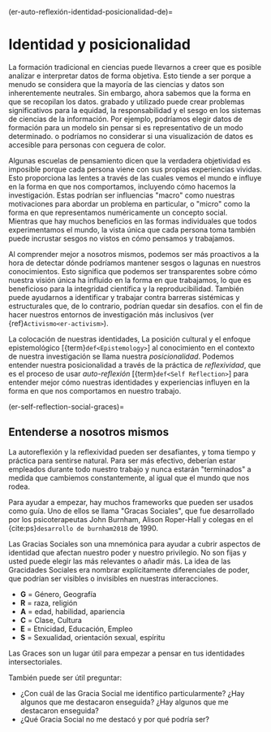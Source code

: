 (er-auto-reflexión-identidad-posicionalidad-de)=
# Identidad y posicionalidad

La formación tradicional en ciencias puede llevarnos a creer que es posible analizar e interpretar datos de forma objetiva. Esto tiende a ser porque a menudo se considera que la mayoría de las ciencias y datos son inherentemente neutrales. Sin embargo, ahora sabemos que la forma en que se recopilan los datos. grabado y utilizado puede crear problemas significativos para la equidad, la responsabilidad y el sesgo en los sistemas de ciencias de la información. Por ejemplo, podríamos elegir datos de formación para un modelo sin pensar si es representativo de un modo determinado. o podríamos no considerar si una visualización de datos es accesible para personas con ceguera de color.

Algunas escuelas de pensamiento dicen que la verdadera objetividad es imposible porque cada persona viene con sus propias experiencias vividas. Esto proporciona las lentes a través de las cuales vemos el mundo e influye en la forma en que nos comportamos, incluyendo cómo hacemos la investigación. Estas podrían ser influencias "macro" como nuestras motivaciones para abordar un problema en particular, o "micro" como la forma en que representamos numéricamente un concepto social.  
Mientras que hay muchos beneficios en las formas individuales que todos experimentamos el mundo, la vista única que cada persona toma también puede incrustar sesgos no vistos en cómo pensamos y trabajamos.

Al comprender mejor a nosotros mismos, podemos ser más proactivos a la hora de detectar dónde podríamos mantener sesgos o lagunas en nuestros conocimientos. Esto significa que podemos ser transparentes sobre cómo nuestra visión única ha influido en la forma en que trabajamos, lo que es beneficioso para la integridad científica y la reproducibilidad. También puede ayudarnos a identificar y trabajar contra barreras sistémicas y estructurales que, de lo contrario, podrían quedar sin desafíos. con el fin de hacer nuestros entornos de investigación más inclusivos (ver {ref}`Activismo<er-activism>`).

La colocación de nuestras identidades, La posición cultural y el enfoque epistemológico [{term}`def<Epistemology>`] al conocimiento en el contexto de nuestra investigación se llama nuestra *posicionalidad*. Podemos entender nuestra posicionalidad a través de la práctica de *reflexividad*, que es el proceso de usar *auto-reflexión* [{term}`def<Self Reflection>`] para entender mejor cómo nuestras identidades y experiencias influyen en la forma en que nos comportamos en nuestro trabajo.

(er-self-reflection-social-graces)=
## Entenderse a nosotros mismos

La autoreflexión y la reflexividad pueden ser desafiantes, y toma tiempo y práctica para sentirse natural. Para ser más efectivo, deberían estar empleados durante todo nuestro trabajo y nunca estarán "terminados" a medida que cambiemos constantemente, al igual que el mundo que nos rodea.

Para ayudar a empezar, hay muchos frameworks que pueden ser usados como guía. Uno de ellos se llama "Gracas Sociales", que fue desarrollado por los psicoterapeutas John Burnham, Alison Roper-Hall y colegas en el {cite:ps}`desarrollo de burnham2018` de 1990.

Las Gracias Sociales son una mnemónica para ayudar a cubrir aspectos de identidad que afectan nuestro poder y nuestro privilegio. No son fijas y usted puede elegir las más relevantes o añadir más. La idea de las Gracidades Sociales era nombrar explícitamente diferenciales de poder, que podrían ser visibles o invisibles en nuestras interacciones.

- **G** = Género, Geografía
- **R** = raza, religión
- **A** = edad, habilidad, apariencia
- **C** = Clase, Cultura
- **E** = Etnicidad, Educación, Empleo
- **S** = Sexualidad, orientación sexual, espíritu

Las Graces son un lugar útil para empezar a pensar en tus identidades intersectoriales.

También puede ser útil preguntar:
- ¿Con cuál de las Gracia Social me identifico particularmente? ¿Hay algunos que me destacaron enseguida? ¿Hay algunos que me destacaron enseguida?
- ¿Qué Gracia Social no me destacó y por qué podría ser? 
